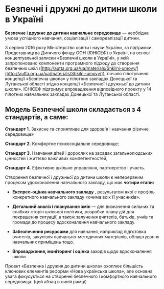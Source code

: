 # Безпечні і дружні до дитини школи в Україні

**Безпечне і дружнє до дитини навчальне середовище** — необхідна умова успішного навчання, соціалізації і самореалізації дитини.

З серпня 2016 року Міністерство освіти і науки України, за підтримки Представництва Дитячого фонду ООН (ЮНІСЕФ) в Україні, на основі концептуальної записки «Безпечні школи в Україні», у якій запропоновано компоненти програмного підходу до створення безпечних шкіл ([http://autta.org.ua/ua/materials/Shkilni-umovy/](http://autta.org.ua/ua/materials/Shkilni-umovy/)), почало пілотування концепції «Безпечна школа» у пілотних закладах Донецької та Луганської області згідно концепції «Безпечної і дружньої до дитини школи». ЮНІСЕФ підтримує впровадження відповідного проекту у 14 пілотних навчальних закладах Донецької та Луганської області.

## Модель Безпечної школи складається з 4 стандартів, а саме:

**Стандарт 1.** Захисне та сприятливе для здоров&#39;я і навчання фізичне середовище»

**Стандарт 2.** Комфортне психосоціальне середовище;

**Стандарт 3.** Навчання дітей і дорослих на засадах загальнолюдських цінностей і життєво важливих компетентностей;

**Стандарт 4.** Ефективне шкільне управління, партнерство і участь.

Створення безпечної і дружньої до дитини школи є неперервним процесом удосконалення навчального закладу, що має **чотири етапи:**

- **Експрес-оцінка навчального закладу** , результатом якої є профіль конкретного навчального закладу «очима всіх її учасників».
- **Детальний аналіз і планування змін** —  для визначення сильних та слабких сторін шкільної політики, розробки плану дій для покращення ситуації, а також залучення вчителів, батьків, учнів та громади до процесу вдосконалення навчального закладу.

- **Забезпечення ресурсами** для навчання, наприклад підготовка вчителів, закупівля навчально-методичних матеріалів, облаштування навчальних приміщень тощо.
- **Впровадження, моніторинг і оцінка** заходів щодо вдосконалення школи

Проект «Безпечна і дружня до дитини школа» охоплює більшість ключових елементів реформи «Нова українська школа», але основна увага фокусується на  створенні безпечного і комфортного навчального середовища. (цей абзац в синій рамці)